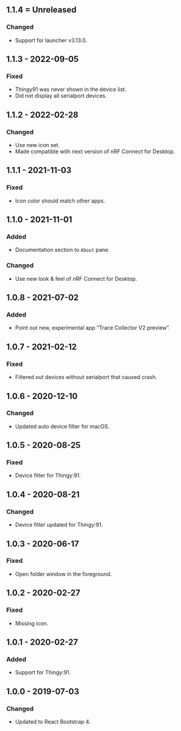 ## 1.1.4 = Unreleased

### Changed

-   Support for launcher v3.13.0.

## 1.1.3 - 2022-09-05

### Fixed

-   Thingy91 was never shown in the device list.
-   Did not display all serialport devices.

## 1.1.2 - 2022-02-28

### Changed

-   Use new icon set.
-   Made compatible with next version of nRF Connect for Desktop.

## 1.1.1 - 2021-11-03

### Fixed

-   Icon color should match other apps.

## 1.1.0 - 2021-11-01

### Added

-   Documentation section to `About` pane.

### Changed

-   Use new look & feel of nRF Connect for Desktop.

## 1.0.8 - 2021-07-02

### Added

-   Point out new, experimental app “Trace Collector V2 preview”.

## 1.0.7 - 2021-02-12

### Fixed

-   Filtered out devices without serialport that caused crash.

## 1.0.6 - 2020-12-10

### Changed

-   Updated auto device filter for macOS.

## 1.0.5 - 2020-08-25

### Fixed

-   Device filter for Thingy:91.

## 1.0.4 - 2020-08-21

### Changed

-   Device filter updated for Thingy:91.

## 1.0.3 - 2020-06-17

### Fixed

-   Open folder window in the foreground.

## 1.0.2 - 2020-02-27

### Fixed

-   Missing icon.

## 1.0.1 - 2020-02-27

### Added

-   Support for Thingy:91.

## 1.0.0 - 2019-07-03

### Changed

-   Updated to React Bootstrap 4.
